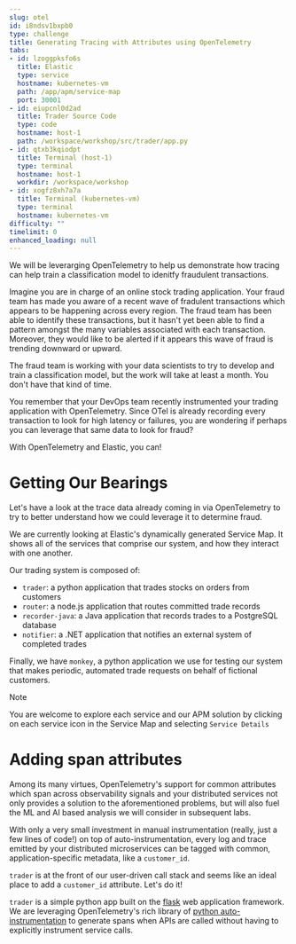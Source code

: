 ```yaml
---
slug: otel
id: i8ndsv1bxpb0
type: challenge
title: Generating Tracing with Attributes using OpenTelemetry
tabs:
- id: lzoggpksfo6s
  title: Elastic
  type: service
  hostname: kubernetes-vm
  path: /app/apm/service-map
  port: 30001
- id: eiupcnl0d2ad
  title: Trader Source Code
  type: code
  hostname: host-1
  path: /workspace/workshop/src/trader/app.py
- id: qtxb3kqiodpt
  title: Terminal (host-1)
  type: terminal
  hostname: host-1
  workdir: /workspace/workshop
- id: xogfz8xh7a7a
  title: Terminal (kubernetes-vm)
  type: terminal
  hostname: kubernetes-vm
difficulty: ""
timelimit: 0
enhanced_loading: null
---
```


We will be leverarging OpenTelemetry to help us demonstrate how tracing can help train a classification model to idenitfy fraudulent transactions.

Imagine you are in charge of an online stock trading application. Your fraud team has made you aware of a recent wave of fradulent transactions which appears to be happening across every region. The fraud team has been able to identify these transactions, but it hasn't yet been able to find a pattern amongst the many variables associated with each transaction. Moreover, they would like to be alerted if it appears this wave of fraud is trending downward or upward.

The fraud team is working with your data scientists to try to develop and train a classification model, but the work will take at least a month. You don't have that kind of time.

You remember that your DevOps team recently instrumented your trading application with OpenTelemetry. Since OTel is already recording every transaction to look for high latency or failures, you are wondering if perhaps you can leverage that same data to look for fraud?

With OpenTelemetry and Elastic, you can!

# Getting Our Bearings

Let's have a look at the trace data already coming in via OpenTelemetry to try to better understand how we could leverage it to determine fraud.

We are currently looking at Elastic's dynamically generated Service Map. It shows all of the services that comprise our system, and how they interact with one another.

Our trading system is composed of:
* `trader`: a python application that trades stocks on orders from customers
* `router`: a node.js application that routes committed trade records
* `recorder-java`: a Java application that records trades to a PostgreSQL database
* `notifier`: a .NET application that notifies an external system of completed trades

Finally, we have `monkey`, a python application we use for testing our system that makes periodic, automated trade requests on behalf of fictional customers.

> [!NOTE]
> You are welcome to explore each service and our APM solution by clicking on each service icon in the Service Map and selecting `Service Details`

Adding span attributes
===
Among its many virtues, OpenTelemetry's support for common attributes which span across observability signals and your distributed services not only provides a solution to the aforementioned problems, but will also fuel the ML and AI based analysis we will consider in subsequent labs.

With only a very small investment in manual instrumentation (really, just a few lines of code!) on top of auto-instrumentation, every log and trace emitted by your distributed microservices can be tagged with common, application-specific metadata, like a `customer_id`.

`trader` is at the front of our user-driven call stack and seems like an ideal place to add a `customer_id` attribute. Let's do it!

`trader` is a simple python app built on the [flask](https://flask.palletsprojects.com/en/3.0.x/) web application framework. We are leveraging OpenTelemetry's rich library of [python auto-instrumentation](https://opentelemetry.io/docs/zero-code/python/) to generate spans when APIs are called without having to explicitly instrument service calls.


